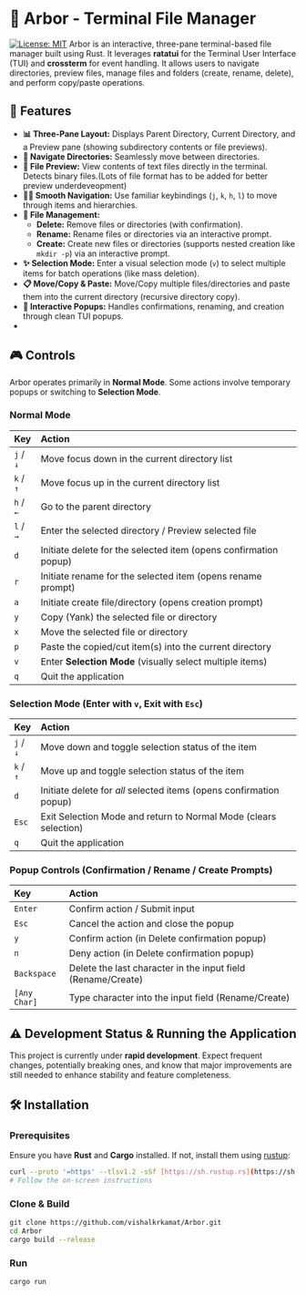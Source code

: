 # 🌳 Arbor - Terminal File Manager

[![License: MIT](https://img.shields.io/badge/License-MIT-yellow.svg)](https://opensource.org/licenses/MIT)
Arbor is an interactive, three-pane terminal-based file manager built using Rust. It leverages **ratatui** for the Terminal User Interface (TUI) and **crossterm** for event handling. It allows users to navigate directories, preview files, manage files and folders (create, rename, delete), and perform copy/paste operations.

## 📜 Features

* **📊 Three-Pane Layout:** Displays Parent Directory, Current Directory, and a Preview pane (showing subdirectory contents or file previews).
* **📂 Navigate Directories:** Seamlessly move between directories.
* **📄 File Preview:** View contents of text files directly in the terminal. Detects binary files.(Lots of file format has to be added for better preview underdeveopment)
* **🔼🔽 Smooth Navigation:** Use familiar keybindings (`j`, `k`, `h`, `l`) to move through items and hierarchies.
* **📝 File Management:**
    * **Delete:** Remove files or directories (with confirmation).
    * **Rename:** Rename files or directories via an interactive prompt.
    * **Create:** Create new files or directories (supports nested creation like `mkdir -p`) via an interactive prompt.
* **✨ Selection Mode:** Enter a visual selection mode (`v`) to select multiple items for batch operations (like mass deletion).
* **📋 Move/Copy & Paste:** Move/Copy multiple files/directories and paste them into the current directory (recursive directory copy).
* **🚀 Interactive Popups:** Handles confirmations, renaming, and creation through clean TUI popups.
* 
## 🎮 Controls

Arbor operates primarily in **Normal Mode**. Some actions involve temporary popups or switching to **Selection Mode**.

### Normal Mode

| Key         | Action                                                                |
| :---------- | :-------------------------------------------------------------------- |
| `j` / `↓`   | Move focus down in the current directory list                         |
| `k` / `↑`   | Move focus up in the current directory list                           |
| `h` / `←`   | Go to the parent directory                                            |
| `l` / `→`   | Enter the selected directory / Preview selected file                  |
| `d`         | Initiate delete for the selected item (opens confirmation popup)      |
| `r`         | Initiate rename for the selected item (opens rename prompt)           |
| `a`         | Initiate create file/directory (opens creation prompt)                |
| `y`         | Copy (Yank) the selected file or directory                            |
| `x`         | Move the selected file or directory                                   |
| `p`         | Paste the copied/cut item(s) into the current directory               |
| `v`         | Enter **Selection Mode** (visually select multiple items)             |
| `q`         | Quit the application                                                  |

### Selection Mode (Enter with `v`, Exit with `Esc`)

| Key         | Action                                                                |
| :---------- | :-------------------------------------------------------------------- |
| `j` / `↓`   | Move down and toggle selection status of the item                     |
| `k` / `↑`   | Move up and toggle selection status of the item                       |
| `d`         | Initiate delete for *all* selected items (opens confirmation popup)   |
| `Esc`       | Exit Selection Mode and return to Normal Mode (clears selection)      |
| `q`         | Quit the application                                                  |
### Popup Controls (Confirmation / Rename / Create Prompts)

| Key         | Action                                                                |
| :---------- | :-------------------------------------------------------------------- |
| `Enter`     | Confirm action / Submit input                                         |
| `Esc`       | Cancel the action and close the popup                                 |
| `y`         | Confirm action (in Delete confirmation popup)                         |
| `n`         | Deny action (in Delete confirmation popup)                            |
| `Backspace` | Delete the last character in the input field (Rename/Create)          |
| `[Any Char]`| Type character into the input field (Rename/Create)                   |

## ⚠️ Development Status & Running the Application

This project is currently under **rapid development**. Expect frequent changes, potentially breaking ones, and know that major improvements are still needed to enhance stability and feature completeness. 

## 🛠️ Installation

### Prerequisites

Ensure you have **Rust** and **Cargo** installed. If not, install them using [rustup](https://rustup.rs/):

```sh
curl --proto '=https' --tlsv1.2 -sSf [https://sh.rustup.rs](https://sh.rustup.rs) | sh
# Follow the on-screen instructions
```

### Clone & Build  
```sh
git clone https://github.com/vishalkrkamat/Arbor.git
cd Arbor
cargo build --release
```

### Run
```
cargo run
```
